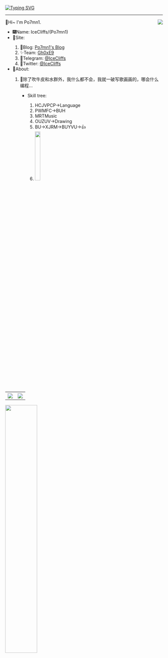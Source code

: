 [![Typing SVG](https://readme-typing-svg.herokuapp.com?font=&size=35&duration=3000&color=1A8FF7&background=FF000000&center=true&vCenter=true&width=1192&lines=%40%E4%BA%BA%E3%81%AF%E6%A2%A6%E3%82%92%E6%8C%81%E3%81%A3%E3%81%A6%E3%81%AA%E3%81%91%E3%82%8C%E3%81%B0%E3%80%81%E5%A1%A9%E9%B1%BC%E3%81%A8%E3%81%AF%E4%BD%95%E3%81%8C%E8%BF%9D%E3%81%86%EF%BC%81)](https://git.io/typing-svg)
<hr>
👋Hi~ I'm Po7mn1.
<img src="http://bfs.iloli.moe/logo.png" align="right">
<div>
<ul>
<li>🎆Name: IceCliffs/(Po7mn1)</li>
<li>🔗Site: </li>
<ol>
  <li>🥰Blog: <a href="https://rce.iloli.moe">Po7mn1's Blog</a></li>
  <li>✨Team: <a href="https://team.iloli.moe">Gh0xE9</a></li>
  <li>🛫Telegram: <a href="https://t.me/icecliffs">@IceCliffs</a></li>
  <li>🌵Twitter: <a href="https://twitter.com/icecliffs">@IceCliffs</a></li>
</ol>
<li>🔗About: </li>
<ol>
  <li>🥰除了吹牛皮和水群外，我什么都不会，我就一破写歌画画的，哪会什么编程...</li>
  <ul>
    <li>Skill tree:</li>
    <ol>
      <li>HCJVPCP->Language</li>
      <li>PWMFC->BUH</li>
      <li>MRT<UDOV->Music</li>
      <li>OUZUV->Drawing</li>
      <li>BU->XJRM->BUYVU->👍</li>
      <li><img src="https://bfs.iloli.moe/2022/06/f62453-715d17-faf194ca94afec807e6e5b17.jpg" width="20%"></li>
    </ol>
  </ul>
  <br><br>
</ol>
</ul>
<table>
  <tr>
    <th>
      <img src="https://github-profile-summary-cards.vercel.app/api/cards/profile-details?username=icecliffs&theme=monokai" />
    </th>
<!--   </tr> -->
<!--   <tr> -->
    <th><a href="https://github.com/icecliffs">
      <img src="https://github-readme-stats.vercel.app/api?username=icecliffs&show_icons=true&hide_border=false&count_private=true&include_all_commits=true" />
    </a></th>
<!--     <th><a href="https://github.com/icecliffs"> -->
<!--       <img src="https://github-readme-stats.vercel.app/api/top-langs/?username=icecliffs&layout=compact&langs_count=6" /> -->
<!--     </a></th> -->
  </tr>
</table>
<img src="https://bfs.iloli.moe/img/2021/06/025f0a06f6e67caab4cce963faf0838c-1.png" width="45%">
</div>
